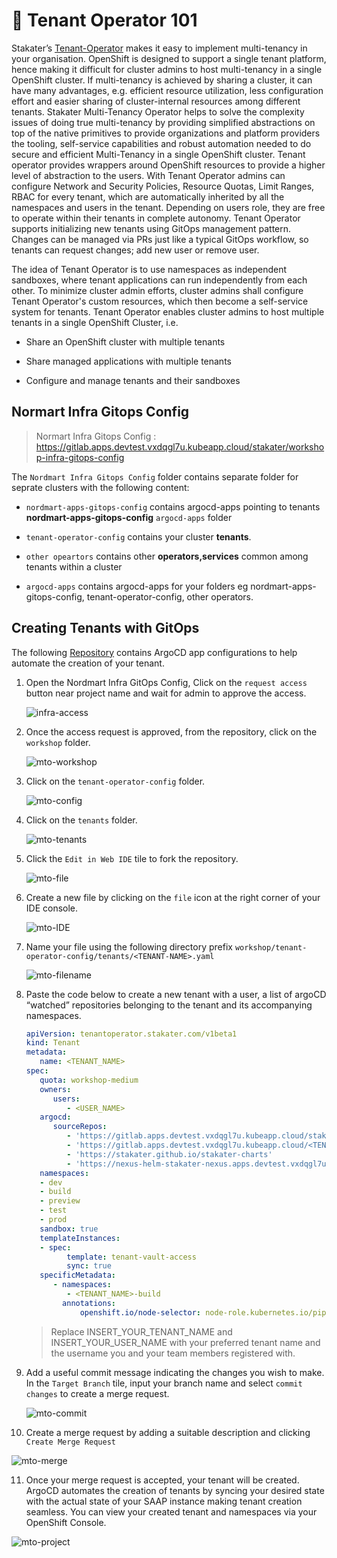 # 🐓 Tenant Operator 101

Stakater’s [Tenant-Operator](https://docs.cloud.stakater.com/content/sre/tenant-operator/overview.html) makes it easy to implement multi-tenancy in your organisation.
OpenShift is designed to support a single tenant platform, hence making it difficult for cluster admins to host multi-tenancy in a single OpenShift cluster. If multi-tenancy is achieved by sharing a cluster, it can have many advantages, e.g. efficient resource utilization, less configuration effort and easier sharing of cluster-internal resources among different tenants. Stakater Multi-Tenancy Operator helps to solve the complexity issues of doing true multi-tenancy by providing simplified abstractions on top of the native primitives to provide organizations and platform providers the tooling, self-service capabilities and robust automation needed to do secure and efficient Multi-Tenancy in a single OpenShift cluster.
Tenant operator provides wrappers around OpenShift resources to provide a higher level of abstraction to the users. With Tenant Operator admins can configure Network and Security Policies, Resource Quotas, Limit Ranges, RBAC for every tenant, which are automatically inherited by all the namespaces and users in the tenant. Depending on users role, they are free to operate within their tenants in complete autonomy. Tenant Operator supports initializing new tenants using GitOps management pattern. Changes can be managed via PRs just like a typical GitOps workflow, so tenants can request changes; add new user or remove user.

The idea of Tenant Operator is to use namespaces as independent sandboxes, where tenant applications can run independently from each other. To minimize cluster admin efforts, cluster admins shall configure Tenant Operator's custom resources, which then become a self-service system for tenants. Tenant Operator enables cluster admins to host multiple tenants in a single OpenShift Cluster, i.e.

- Share an OpenShift cluster with multiple tenants

- Share managed applications with multiple tenants

- Configure and manage tenants and their sandboxes

## Normart Infra Gitops Config  

> Normart Infra Gitops Config : https://gitlab.apps.devtest.vxdqgl7u.kubeapp.cloud/stakater/workshop-infra-gitops-config

The `Nordmart Infra Gitops Config` folder contains separate folder for seprate clusters with the following content:

   - `nordmart-apps-gitops-config` contains argocd-apps pointing to tenants **nordmart-apps-gitops-config** `argocd-apps` folder

   - `tenant-operator-config` contains your cluster **tenants**.

   - `other opeartors` contains other **operators,services** common among tenants within a cluster
   
   - `argocd-apps` contains argocd-apps for your folders eg nordmart-apps-gitops-config, tenant-operator-config, other operators.

## Creating Tenants with GitOps

The following [Repository](https://gitlab.apps.devtest.vxdqgl7u.kubeapp.cloud/stakater/workshop-infra-gitops-config) contains ArgoCD app configurations to help automate the creation of your tenant.

1. Open the Nordmart Infra GitOps Config, Click on the `request access` button near project name and wait for admin to approve the access.

   ![infra-access](./images/infra-access.png)

2. Once the access request is approved, from the repository, click on the `workshop` folder.

   ![mto-workshop](./images/mto-workshop.png)

3. Click on the `tenant-operator-config` folder.

   ![mto-config](./images/mto-config.png)


4. Click on the `tenants` folder.

   ![mto-tenants](./images/mto-tenants.png)


5. Click the `Edit in Web IDE` tile to fork the repository.

   ![mto-file](./images/mto-fork.png)

6. Create a new file by clicking on the `file` icon at the right corner of your IDE console.

    
   ![mto-IDE](./images/mto-IDE.png)


7. Name your file using the following directory prefix `workshop/tenant-operator-config/tenants/<TENANT-NAME>.yaml`   


   ![mto-filename](./images/mto-filename.png)


8. Paste the code below to create a new tenant with a user, a list of argoCD “watched” repositories belonging to the tenant and its accompanying namespaces.

   ```yaml
   apiVersion: tenantoperator.stakater.com/v1beta1
   kind: Tenant
   metadata:
      name: <TENANT_NAME>
   spec:
      quota: workshop-medium
      owners:
         users:
            - <USER_NAME>
      argocd:
         sourceRepos:
            - 'https://gitlab.apps.devtest.vxdqgl7u.kubeapp.cloud/stakater/workshop-infra-gitops-config.git'
            - 'https://gitlab.apps.devtest.vxdqgl7u.kubeapp.cloud/<TENANT_NAME>/nordmart-apps-gitops-config.git'
            - 'https://stakater.github.io/stakater-charts'
            - 'https://nexus-helm-stakater-nexus.apps.devtest.vxdqgl7u.kubeapp.cloud/repository/helm-charts/'
      namespaces:
      - dev
      - build
      - preview
      - test
      - prod
      sandbox: true
      templateInstances:
      - spec:
            template: tenant-vault-access
            sync: true
      specificMetadata:
         - namespaces:
            - <TENANT_NAME>-build
           annotations:
               openshift.io/node-selector: node-role.kubernetes.io/pipeline=
   ```

   > Replace INSERT_YOUR_TENANT_NAME and INSERT_YOUR_USER_NAME with your preferred tenant name and the username you and your team members registered with.


9. Add a useful commit message indicating the changes you wish to make. In the `Target Branch` tile, input your branch name and select `commit changes` to create a merge request.


   ![mto-commit](./images/mto-commit.png)

10. Create a merge request by adding a suitable description and clicking `Create Merge Request`

   ![mto-merge](./images/mto-merge.png)


11. Once your merge request is accepted, your tenant will be created. ArgoCD automates the creation of tenants by syncing your desired state with the actual state of your SAAP instance making tenant creation seamless.
You can view your created tenant and namespaces via your OpenShift Console.

   ![mto-project](./images/tenants-created.png)


